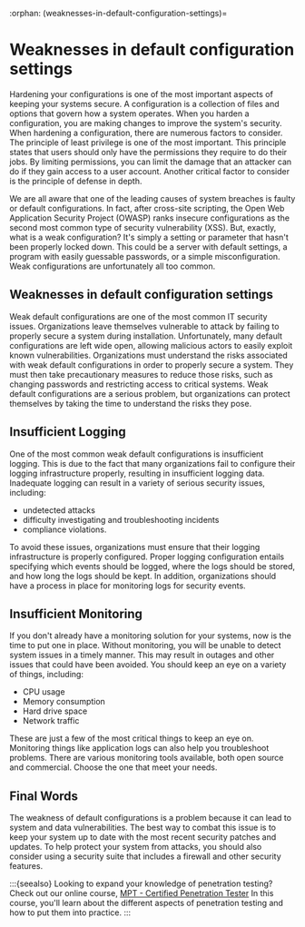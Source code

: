 :orphan:
(weaknesses-in-default-configuration-settings)=

# Weaknesses in default configuration settings

Hardening your configurations is one of the most important aspects of keeping your systems secure. A configuration is a collection of files and options that govern how a system operates. When you harden a configuration, you are making changes to improve the system's security. When hardening a configuration, there are numerous factors to consider. The principle of least privilege is one of the most important. This principle states that users should only have the permissions they require to do their jobs. By limiting permissions, you can limit the damage that an attacker can do if they gain access to a user account. Another critical factor to consider is the principle of defense in depth.

We are all aware that one of the leading causes of system breaches is faulty or default configurations. In fact, after cross-site scripting, the Open Web Application Security Project (OWASP) ranks insecure configurations as the second most common type of security vulnerability (XSS). But, exactly, what is a weak configuration? It's simply a setting or parameter that hasn't been properly locked down. This could be a server with default settings, a program with easily guessable passwords, or a simple misconfiguration. Weak configurations are unfortunately all too common.

## Weaknesses in default configuration settings

Weak default configurations are one of the most common IT security issues. Organizations leave themselves vulnerable to attack by failing to properly secure a system during installation. Unfortunately, many default configurations are left wide open, allowing malicious actors to easily exploit known vulnerabilities. Organizations must understand the risks associated with weak default configurations in order to properly secure a system. They must then take precautionary measures to reduce those risks, such as changing passwords and restricting access to critical systems. Weak default configurations are a serious problem, but organizations can protect themselves by taking the time to understand the risks they pose.

## Insufficient Logging

One of the most common weak default configurations is insufficient logging. This is due to the fact that many organizations fail to configure their logging infrastructure properly, resulting in insufficient logging data. Inadequate logging can result in a variety of serious security issues, including:

- undetected attacks
- difficulty investigating and troubleshooting incidents
- compliance violations.

To avoid these issues, organizations must ensure that their logging infrastructure is properly configured. Proper logging configuration entails specifying which events should be logged, where the logs should be stored, and how long the logs should be kept. In addition, organizations should have a process in place for monitoring logs for security events.

## Insufficient Monitoring

If you don't already have a monitoring solution for your systems, now is the time to put one in place. Without monitoring, you will be unable to detect system issues in a timely manner. This may result in outages and other issues that could have been avoided. You should keep an eye on a variety of things, including:

- CPU usage
- Memory consumption
- Hard drive space
- Network traffic

These are just a few of the most critical things to keep an eye on. Monitoring things like application logs can also help you troubleshoot problems. There are various monitoring tools available, both open source and commercial. Choose the one that meet your needs.

## Final Words

The weakness of default configurations is a problem because it can lead to system and data vulnerabilities. The best way to combat this issue is to keep your system up to date with the most recent security patches and updates. To help protect your system from attacks, you should also consider using a security suite that includes a firewall and other security features.

:::{seealso}
Looking to expand your knowledge of penetration testing? Check out our online course, [MPT - Certified Penetration Tester](https://www.mosse-institute.com/certifications/mpt-certified-penetration-tester.html) In this course, you'll learn about the different aspects of penetration testing and how to put them into practice.
:::
